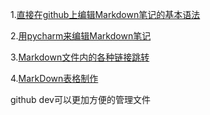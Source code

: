 1.[直接在github上编辑Markdown笔记的基本语法](https://docs.github.com/zh/get-started/writing-on-github/getting-started-with-writing-and-formatting-on-github/basic-writing-and-formatting-syntax)  

2.[用pycharm来编辑Markdown笔记](https://github.com/Zorinman/Zorin-K8S-/blob/main/README.md#%E5%86%99%E7%AC%94%E8%AE%B0%E7%9A%84%E5%9F%BA%E7%A1%80%E7%9F%A5%E8%AF%86)

3.[Markdown文件内的各种链接跳转](https://blog.csdn.net/qq_46450354/article/details/130005223)

4.[MarkDown表格制作](https://markdown.com.cn/extended-syntax/tables.html)

github dev可以更加方便的管理文件
